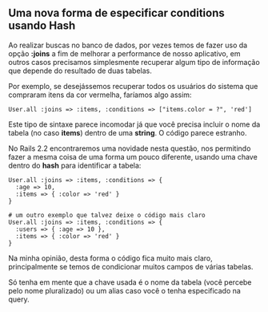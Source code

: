 ## Uma nova forma de especificar conditions usando Hash

Ao realizar buscas no banco de dados, por vezes temos de fazer uso da opção **:joins** a fim de melhorar a performance de nosso aplicativo, em outros casos precisamos simplesmente recuperar algum tipo de informação que depende do resultado de duas tabelas.

Por exemplo, se desejássemos recuperar todos os usuários do sistema que compraram itens da cor vermelha, faríamos algo assim:

	User.all :joins => :items, :conditions => ["items.color = ?", 'red']

Este tipo de sintaxe parece incomodar já que você precisa incluir o nome da tabela (no caso **items**) dentro de uma **string**. O código parece estranho.

No Rails 2.2 encontraremos uma novidade nesta questão, nos permitindo fazer a mesma coisa de uma forma um pouco diferente, usando uma chave dentro do **hash** para identificar a tabela:

	User.all :joins => :items, :conditions => {
	  :age => 10,
	  :items => { :color => 'red' }
	}

	# um outro exemplo que talvez deixe o código mais claro
	User.all :joins => :items, :conditions => {
	  :users => { :age => 10 },
	  :items => { :color => 'red' }
	}

Na minha opinião, desta forma o código fica muito mais claro, principalmente se temos de condicionar muitos campos de várias tabelas.

Só tenha em mente que a chave usada é o nome da tabela (você percebe pelo nome pluralizado) ou um alias caso você o tenha especificado na query.
